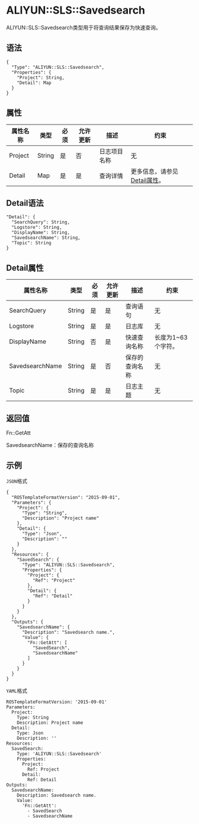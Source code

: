 # ALIYUN::SLS::Savedsearch

ALIYUN::SLS::Savedsearch类型用于将查询结果保存为快速查询。

## 语法

```
{
  "Type": "ALIYUN::SLS::Savedsearch",
  "Properties": {
    "Project": String,
    "Detail": Map
  }
}
```

## 属性

|属性名称|类型|必须|允许更新|描述|约束|
|----|--|--|----|--|--|
|Project|String|是|否|日志项目名称|无|
|Detail|Map|是|是|查询详情|更多信息，请参见[Detail属性](#section_q8b_7zx_l47)。|

## Detail语法

```
"Detail": {
  "SearchQuery": String,
  "Logstore": String,
  "DisplayName": String,
  "SavedsearchName": String,
  "Topic": String
}
```

## Detail属性

|属性名称|类型|必须|允许更新|描述|约束|
|----|--|--|----|--|--|
|SearchQuery|String|是|是|查询语句|无|
|Logstore|String|是|是|日志库|无|
|DisplayName|String|否|是|快速查询名称|长度为1~63个字符。|
|SavedsearchName|String|是|否|保存的查询名称|无|
|Topic|String|是|是|日志主题|无|

## 返回值

Fn::GetAtt

SavedsearchName：保存的查询名称

## 示例

`JSON`格式

```
{
  "ROSTemplateFormatVersion": "2015-09-01",
  "Parameters": {
    "Project": {
      "Type": "String",
      "Description": "Project name"
    },
    "Detail": {
      "Type": "Json",
      "Description": ""
    }
  },
  "Resources": {
    "SavedSearch": {
      "Type": "ALIYUN::SLS::Savedsearch",
      "Properties": {
        "Project": {
          "Ref": "Project"
        },
        "Detail": {
          "Ref": "Detail"
        }
      }
    }
  },
  "Outputs": {
    "SavedsearchName": {
      "Description": "Savedsearch name.",
      "Value": {
        "Fn::GetAtt": [
          "SavedSearch",
          "SavedsearchName"
        ]
      }
    }
  }
}
```

`YAML`格式

```
ROSTemplateFormatVersion: '2015-09-01'
Parameters:
  Project:
    Type: String
    Description: Project name
  Detail:
    Type: Json
    Description: ''
Resources:
  SavedSearch:
    Type: 'ALIYUN::SLS::Savedsearch'
    Properties:
      Project:
        Ref: Project
      Detail:
        Ref: Detail
Outputs:
  SavedsearchName:
    Description: Savedsearch name.
    Value:
      'Fn::GetAtt':
        - SavedSearch
        - SavedsearchName
```


